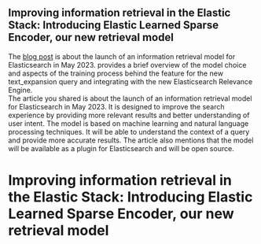 
## Improving information retrieval in the Elastic Stack: Introducing Elastic Learned Sparse Encoder, our new retrieval model
The [blog post](https://www.elastic.co/blog/may-2023-launch-information-retrieval-elasticsearch-ai-model) is about the launch of an information retrieval model for Elasticsearch in May 2023. provides a brief overview of the model choice and  aspects of the training process behind the feature for the new text_expansion query and integrating with the new Elasticsearch Relevance Engine.  
The article you shared is about the launch of an information retrieval model for Elasticsearch in May 2023. It is designed to improve the search experience by providing more relevant results and better understanding of user intent. The model is based on machine learning and natural language processing techniques. It will be able to understand the context of a query and provide more accurate results. The article also mentions that the model will be available as a plugin for Elasticsearch and will be open source.
# Improving information retrieval in the Elastic Stack: Introducing Elastic Learned Sparse Encoder, our new retrieval model